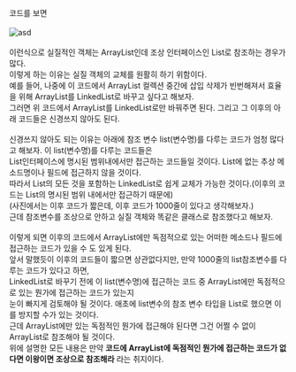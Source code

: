 코드를 보면   <br></br>
![asd](https://user-images.githubusercontent.com/92637789/223609265-d8af2dfe-17d4-46d8-b705-8bb838d13b53.png)   <br></br>
이런식으로 실질적인 객체는 ArrayList인데 조상 인터페이스인 List로 참조하는 경우가 많다.   
이렇게 하는 이유는 실질 객체의 교체를 원활히 하기 위함이다.   
예를 들어, 나중에 이 코드에서 ArrayList 컬렉션 중간에 삽입 삭제가 빈번해져서 효율을 위해 ArrayList를 LinkedList로 바꾸고 싶다고 해보자.   
그러면 위 코드에서 ArrayList를 LinkedList로만 바꿔주면 된다. 그리고 그 이후의 아래 코드들은 신경쓰지 않아도 된다.<br></br>
신경쓰지 않아도 되는 이유는 아래에 참조 변수 list(변수명)를 다루는 코드가 엄청 많다고 해보자. 이 list(변수명)를 다루는 코드들은   
List인터페이스에 명시된 범위내에서만 접근하는 코드들일 것이다. List에 없는 추상 메소드명이나 필드에 접근하지 않을 것이다.   
따라서 List의 모든 것을 포함하는 LinkedList로 쉽게 교체가 가능한 것이다.(이후의 코드는 List의 명시된 범위 내에서만 접근하기 때문에)   
(사진에서는 이후 코드가 짧은데, 이후 코드가 1000줄이 있다고 생각해보자.)   
근데 참조변수를 조상으로 안하고 실질 객체와 똑같은 클래스로 참조했다고 해보자.   <br></br>
이렇게 되면 이후의 코드에서 ArrayList에만 독점적으로 있는 어떠한 메소드나 필드에 접근하는 코드가 있을 수 도 있게 된다.   
앞서 말했듯이 이후의 코드들이 짧으면 상관없다지만, 만약 1000줄의 list참조변수를 다루는 코드가 있다고 하면,   
LinkedList로 바꾸기 전에 이 list(변수명)에 접근하는 코드 중 ArrayList에만 독점적으로 있는 뭔가에 접근하는 코드가 있는지   
눈이 빠지게 검토해야 될 것이다. 애초에 list변수의 참조 변수 타입을 List로 했으면 이를 방지할 수가 있는 것이다.   
근데 ArrayList에만 있는 독점적인 뭔가에 접근해야 된다면 그건 어쩔 수 없이 ArrayList로 참조해야 될 것이다.   
위에 설명한 모든 내용은 만약 **코드에 ArrayList에 독점적인 뭔가에 접근하는 코드가 없다면 이왕이면 조상으로 참조해라** 라는 취지이다.
